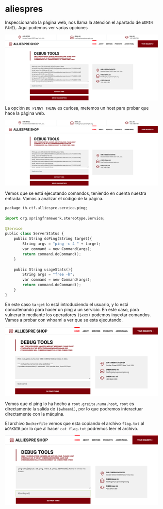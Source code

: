 # aliespres

Inspeccionando la página web, nos llama la atención el apartado de `ADMIN PANEL`. Aqui podemos ver varias opciones

![Screenshot 2024-11-25 at 18.22.17.png](image/image_02.png)

La opción `DO PINGY THING` es curiosa, metemos un host para probar que hace la página web.

![Screenshot 2024-11-25 at 18.26.08.png](image/image_02.png)

Vemos que se está ejecutando comandos, teniendo en cuenta nuestra entrada. Vamos a analizar el código de la página.

```python
package th.ctf.alliespre.service.ping;

import org.springframework.stereotype.Service;

@Service
public class ServerStatus {
    public String doPing(String target){
        String args = "ping -c 4 " + target;
        var command = new Command(args);
        return command.doCommand();
    }

    public String usageStats(){
        String args = "free -h";
        var command = new Command(args);
        return command.doCommand();
    }
}
```

En este caso `target` lo está introduciendo el usuario, y lo está concatenando para hacer un ping a un servicio. En este caso, para vulnerarlo mediante los operadores `($xxx)` podemos inyextar comandos. Vamos a probar con whoami a ver que se esta ejecutando.

![Screenshot 2024-11-25 at 18.01.16.png](image/image_03.png)

Vemos que el ping lo ha hecho a `root.greita.numa.host`, `root` es directamente la salida de `($whoami)`, por lo que podremos interactuar directamente con la máquina.

El archivo `Dockerfile` vemos que esta copiando el archivo `flag.txt` al `WORKDIR` por lo que al hacer `cat flag.txt` podremos leer el archivo.

![Screenshot 2024-11-25 at 18.01.54.png](image/image_04.png)
